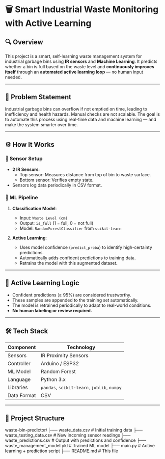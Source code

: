 # 🗑️ Smart Industrial Waste Monitoring with Active Learning

## 🔍 Overview

This project is a smart, self-learning waste management system for industrial garbage bins using **IR sensors** and **Machine Learning**. It predicts whether a bin is full based on the waste level and **continuously improves itself** through an **automated active learning loop** — no human input needed.

---

## 🧠 Problem Statement

Industrial garbage bins can overflow if not emptied on time, leading to inefficiency and health hazards. Manual checks are not scalable. The goal is to automate this process using real-time data and machine learning — and make the system smarter over time.

---

## ⚙️ How It Works

### 🧾 Sensor Setup

- **2 IR Sensors**:
  - Top sensor: Measures distance from top of bin to waste surface.
  - Bottom sensor: Verifies empty state.
- Sensors log data periodically in CSV format.

### 🤖 ML Pipeline

1. **Classification Model**:
   - Input: `Waste Level (cm)`
   - Output: `is_full` (1 = full, 0 = not full)
   - Model: `RandomForestClassifier` from `scikit-learn`

2. **Active Learning**:
   - Uses model confidence (`predict_proba`) to identify high-certainty predictions.
   - Automatically adds confident predictions to training data.
   - Retrains the model with this augmented dataset.

---

## 🔁 Active Learning Logic

- Confident predictions (≥ 95%) are considered trustworthy.
- These samples are appended to the training set automatically.
- The model is retrained periodically to adapt to real-world conditions.
- **No human labeling or review required.**

---

## 🛠️ Tech Stack

| Component       | Technology        |
|----------------|-------------------|
| Sensors         | IR Proximity Sensors |
| Controller      | Arduino / ESP32      |
| ML Model        | Random Forest         |
| Language        | Python 3.x            |
| Libraries       | `pandas`, `scikit-learn`, `joblib`, `numpy` |
| Data Format     | CSV                   |

---

## 📂 Project Structure

waste-bin-predictor/
├── waste_data.csv # Initial training data
├── waste_testing_data.csv # New incoming sensor readings
├── waste_predictions.csv # Output with predictions and confidence
├── waste_management_model.pkl # Trained ML model
├── main.py # Active learning + prediction script
├── README.md # This file
